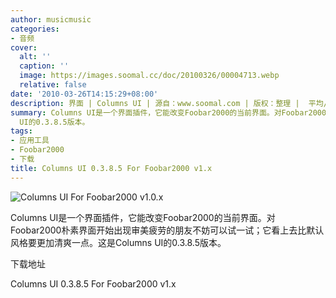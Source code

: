 ```yaml
---
author: musicmusic
categories:
- 音频
cover:
  alt: ''
  caption: ''
  image: https://images.soomal.cc/doc/20100326/00004713.webp
  relative: false
date: '2010-03-26T14:15:29+08:00'
description: 界面 | Columns UI | 源自：www.soomal.com | 版权：整理 |  平均/总评分：09.00/9
summary: Columns UI是一个界面插件，它能改变Foobar2000的当前界面。对Foobar2000朴素界面开始出现审美疲劳的朋友不妨可以试一试；它看上去比默认风格要更加清爽一点。这是Columns
  UI的0.3.8.5版本。
tags:
- 应用工具
- Foobar2000
- 下载
title: Columns UI 0.3.8.5 For Foobar2000 v1.x
---
```


![Columns UI For Foobar2000 v1.0.x](https://images.soomal.cc/doc/20100326/00004713.webp)



Columns UI是一个界面插件，它能改变Foobar2000的当前界面。对Foobar2000朴素界面开始出现审美疲劳的朋友不妨可以试一试；它看上去比默认风格要更加清爽一点。这是Columns UI的0.3.8.5版本。



下载地址



Columns UI 0.3.8.5 For Foobar2000 v1.x